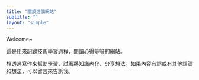 ```yaml
---
title: "關於這個網站"
subtitle: ""
layout: "simple"
---
```


Welcome~

這是用來記錄技術學習過程、閱讀心得等等的網站。

想透過寫作來幫助學習，試著將知識內化、分享想法。如果內容有誤或有其他評論和想法，可以留言來告訴我。